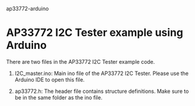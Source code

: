 
ap33772-arduino


# AP33772 I2C Tester example using Arduino

There are two files in the AP33772 I2C Tester example code.

1.	I2C_master.ino: Main ino file of the AP33772 I2C Tester. Please use the Arduino IDE to open this file.

2.	ap33772.h: The header file contains structure definitions. Make sure to be in the same folder as the ino file.

